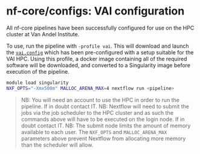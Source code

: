 # nf-core/configs: VAI configuration

All nf-core pipelines have been successfully configured for use on the HPC cluster at Van Andel Institute.

To use, run the pipeline with `-profile vai`. This will download and launch the [`vai.config`](../conf/vai.config) which has been pre-configured with a setup suitable for the VAI HPC. Using this profile, a docker image containing all of the required software will be downloaded, and converted to a Singularity image before execution of the pipeline.

```bash
module load singularity
NXF_OPTS="-Xmx500m" MALLOC_ARENA_MAX=4 nextflow run <pipeline>
```

> NB: You will need an account to use the HPC in order to run the pipeline. If in doubt contact IT.
> NB: Nextflow will need to submit the jobs via the job scheduler to the HPC cluster and as such the commands above will have to be executed on the login node. If in doubt contact IT.
> NB: The submit node limits the amount of memory available to each user. The `NXF_OPTS` and `MALLOC_ARENA_MAX` parameters above prevent Nextflow from allocating more memory than the scheduler will allow.
